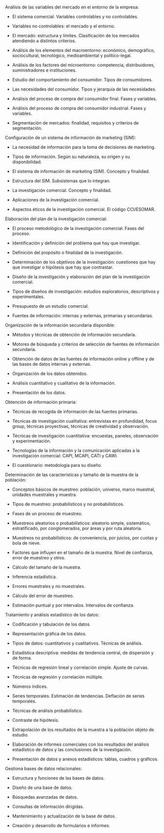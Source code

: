 Análisis de las variables del mercado en el entorno de la empresa:

- El sistema comercial. Variables controlables y no controlables.

- Variables no controlables: el mercado y el entorno.

- El mercado: estructura y límites. Clasificación de los mercados atendiendo a distintos criterios.

- Análisis de los elementos del macroentorno: económico, demográfico, sociocultural, tecnológico, medioambiental y político-legal.

- Análisis de los factores del microentorno: competencia, distribuidores, suministradores e instituciones.

- Estudio del comportamiento del consumidor. Tipos de consumidores.

- Las necesidades del consumidor. Tipos y jerarquía de las necesidades.

- Análisis del proceso de compra del consumidor final. Fases y variables.

- Análisis del proceso de compra del consumidor industrial. Fases y variables.

- Segmentación de mercados: finalidad, requisitos y criterios de segmentación.

Configuración de un sistema de información de marketing (SIM):

- La necesidad de información para la toma de decisiones de marketing.

- Tipos de información. Según su naturaleza, su origen y su disponibilidad.

- El sistema de información de marketing (SIM). Concepto y finalidad.

- Estructura del SIM. Subsistemas que lo integran.

- La investigación comercial. Concepto y finalidad.

- Aplicaciones de la investigación comercial.

- Aspectos éticos de la investigación comercial. El código CCI/ESOMAR.

Elaboración del plan de la investigación comercial:

- El proceso metodológico de la investigación comercial. Fases del proceso.

- Identificación y definición del problema que hay que investigar.

- Definición del propósito o finalidad de la investigación.

- Determinación de los objetivos de la investigación: cuestiones que hay que investigar o hipótesis que hay que contrastar.

- Diseño de la investigación y elaboración del plan de la investigación comercial.

- Tipos de diseños de investigación: estudios exploratorios, descriptivos y experimentales.

- Presupuesto de un estudio comercial.

- Fuentes de información: internas y externas, primarias y secundarias.

Organización de la información secundaria disponible:

- Métodos y técnicas de obtención de información secundaria.

- Motores de búsqueda y criterios de selección de fuentes de información secundaria.

- Obtención de datos de las fuentes de información online y offline y de las bases de datos internas y externas.

- Organización de los datos obtenidos.

- Análisis cuantitativo y cualitativo de la información.

- Presentación de los datos.

Obtención de información primaria:

- Técnicas de recogida de información de las fuentes primarias.

- Técnicas de investigación cualitativa: entrevistas en profundidad, focus group, técnicas proyectivas, técnicas de creatividad y observación.

- Técnicas de investigación cuantitativa: encuestas, paneles, observación y experimentación.

- Tecnologías de la información y la comunicación aplicadas a la investigación comercial: CAPI, MCAPI, CATI y CAWI.

- El cuestionario: metodología para su diseño.

Determinación de las características y tamaño de la muestra de la población:

- Conceptos básicos de muestreo: población, universo, marco muestral, unidades muestrales y muestra.

- Tipos de muestreo: probabilísticos y no probabilísticos.

- Fases de un proceso de muestreo.

- Muestreos aleatorios o probabilísticos: aleatorio simple, sistemático, estratificado, por conglomerados, por áreas y por ruta aleatoria.

- Muestreos no probabilísticos: de conveniencia, por juicios, por cuotas y bola de nieve.

- Factores que influyen en el tamaño de la muestra. Nivel de confianza, error de muestreo y otros.

- Cálculo del tamaño de la muestra.

- Inferencia estadística.

- Errores muestrales y no muestrales.

- Cálculo del error de muestreo.

- Estimación puntual y por intervalos. Intervalos de confianza.

Tratamiento y análisis estadístico de los datos:

- Codificación y tabulación de los datos

- Representación gráfica de los datos.

- Tipos de datos: cuantitativos y cualitativos. Técnicas de análisis.

- Estadística descriptiva: medidas de tendencia central, de dispersión y de forma.

- Técnicas de regresión lineal y correlación simple. Ajuste de curvas.

- Técnicas de regresión y correlación múltiple.

- Números índices.

- Series temporales. Estimación de tendencias. Deflación de series temporales.

- Técnicas de análisis probabilístico.

- Contraste de hipótesis.

- Extrapolación de los resultados de la muestra a la población objeto de estudio.

- Elaboración de informes comerciales con los resultados del análisis estadístico de datos y las conclusiones de la investigación.

- Presentación de datos y anexos estadísticos: tablas, cuadros y gráficos.

Gestiona bases de datos relacionales:

- Estructura y funciones de las bases de datos.

- Diseño de una base de datos.

- Búsquedas avanzadas de datos.

- Consultas de información dirigidas.

- Mantenimiento y actualización de la base de datos.

- Creación y desarrollo de formularios e informes.